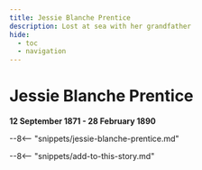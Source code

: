 ```yaml
---
title: Jessie Blanche Prentice
description: Lost at sea with her grandfather
hide:
  - toc
  - navigation 
---
```


# Jessie Blanche Prentice

**12 September 1871 - 28 February 1890**

--8<-- "snippets/jessie-blanche-prentice.md"

--8<-- "snippets/add-to-this-story.md"